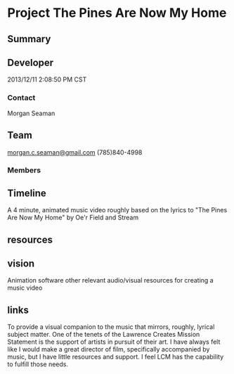 # Project The Pines Are Now My Home

## Summary


## Developer
2013/12/11 2:08:50 PM CST
### Contact
Morgan Seaman
## Team 
morgan.c.seaman@gmail.com  (785)840-4998

### Members


## Timeline
A 4 minute, animated music video roughly based on the lyrics to "The Pines Are Now My Home" by Oe'r Field and Stream

## resources

## vision
Animation software
other relevant audio/visual resources for creating a music video



## links
To provide a visual companion to the music that mirrors, roughly, lyrical subject matter.  One of the tenets of the Lawrence Creates Mission Statement is the support of artists in pursuit of their art.  I have always felt like I would make a great director of film, specifically accompanied by music, but I have little resources and support.  I feel LCM has the capability to fulfill those needs.  

